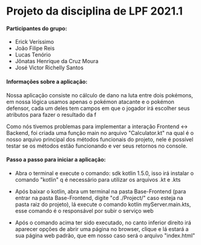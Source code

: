 <h1>Projeto da disciplina de LPF 2021.1</h1>
<div>
    <h4>Participantes do grupo:</h4>
    <ul>
        <li>Erick Veríssimo</li>
        <li>João Filipe Reis</li>
        <li>Lucas Tenório</li>
        <li>Jônatas Henrique da Cruz Moura</li>
        <li>José Victor Richelly Santos</li>
    </ul>
</div>
<div>
    <h4>
        Informações sobre a aplicação:
    </h4>
    <p>Nossa aplicação consiste no cálculo de dano na luta entre dois pokémons, em nossa lógica usamos apenas o pokémon atacante e o pokémon defensor, cada um deles tem campos em que o jogador irá escolher seus atributos para fazer o resultado da f</p>
    <p>
        Como nós tivemos problemas para implementar a interação Frontend <-> Backend, foi criada uma função main no arquivo "Calculator.kt" na qual é o nosso arquivo principal dos métodos funcionais do projeto, nele é possível testar se os métodos estão funcionando e ver seus retornos no console.
    </p>
</div>
<div>
    <h4>Passo a passo para iniciar a aplicação:</h4>
    <ul>
        <li>
            <p>Abra o terminal e execute o comando: sdk kotlin 1.5.0, isso irá instalar o comando "kotlin" q é necessário para utilizar os arquivos .kt e .kts</p>
        </li>
        <li>
            <p>Após baixar o kotlin, abra um terminal na pasta Base-Frontend (para entrar na pasta Base-Frontend, digite "cd ./Project/" caso esteja na pasta raiz do projeto), lá execute o comando kotlin myServer.main.kts, esse comando é o responsável por subir o serviço web</p>
        </li>
        <li>
            <p>Após o comando acima ter sido executado, no canto inferior direito irá aparecer opções de abrir uma página no browser, clique e lá estará a sua página web padrão, que em nosso caso será o arquivo "index.html"</p>
        </li>
    </ul>
</div>